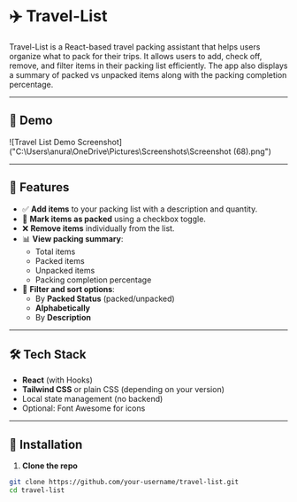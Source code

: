 
# ✈️ Travel-List

Travel-List is a React-based travel packing assistant that helps users organize what to pack for their trips. It allows users to add, check off, remove, and filter items in their packing list efficiently. The app also displays a summary of packed vs unpacked items along with the packing completion percentage.

---

## 📸 Demo

![Travel List Demo Screenshot]("C:\Users\anura\OneDrive\Pictures\Screenshots\Screenshot (68).png") <!-- Replace with your actual screenshot path -->

---

## 🚀 Features

- ✅ **Add items** to your packing list with a description and quantity.
- 🧳 **Mark items as packed** using a checkbox toggle.
- ❌ **Remove items** individually from the list.
- 📊 **View packing summary**:
  - Total items
  - Packed items
  - Unpacked items
  - Packing completion percentage
- 🧮 **Filter and sort options**:
  - By **Packed Status** (packed/unpacked)
  - **Alphabetically**
  - By **Description**

---

## 🛠 Tech Stack

- **React** (with Hooks)
- **Tailwind CSS** or plain CSS (depending on your version)
- Local state management (no backend)
- Optional: Font Awesome for icons

---

## 🔧 Installation

1. **Clone the repo**

```bash
git clone https://github.com/your-username/travel-list.git
cd travel-list
